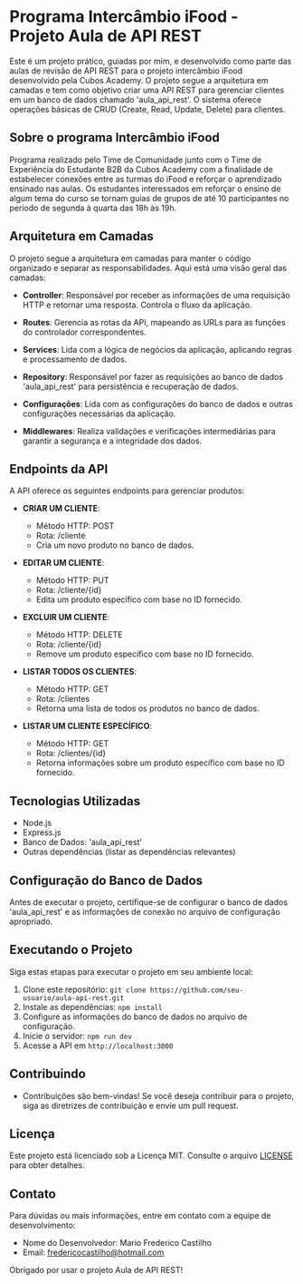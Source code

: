# Programa Intercâmbio iFood - Projeto Aula de API REST

Este é um projeto prático, guiadas por mim, e desenvolvido como parte das aulas de revisão de API REST para o projeto intercâmbio iFood desenvolvido pela Cubos Academy. O projeto segue a arquitetura em camadas e tem como objetivo criar uma API REST para gerenciar clientes em um banco de dados chamado 'aula_api_rest'. O sistema oferece operações básicas de CRUD (Create, Read, Update, Delete) para clientes.

## Sobre o programa Intercâmbio iFood

Programa realizado pelo Time de Comunidade junto com o Time de Experiência do Estudante B2B da Cubos Academy com a finalidade de estabelecer conexões entre as turmas do iFood e reforçar o aprendizado ensinado nas aulas. Os estudantes interessados em reforçar o ensino de algum tema do curso se tornam guias de grupos de até 10 participantes no período de segunda à quarta das 18h às 19h.  

## Arquitetura em Camadas

O projeto segue a arquitetura em camadas para manter o código organizado e separar as responsabilidades. Aqui está uma visão geral das camadas:

- **Controller**: Responsável por receber as informações de uma requisição HTTP e retornar uma resposta. Controla o fluxo da aplicação.

- **Routes**: Gerencia as rotas da API, mapeando as URLs para as funções do controlador correspondentes.

- **Services**: Lida com a lógica de negócios da aplicação, aplicando regras e processamento de dados.

- **Repository**: Responsável por fazer as requisições ao banco de dados 'aula_api_rest' para persistência e recuperação de dados.

- **Configurações**: Lida com as configurações do banco de dados e outras configurações necessárias da aplicação.

- **Middlewares**: Realiza validações e verificações intermediárias para garantir a segurança e a integridade dos dados.

## Endpoints da API

A API oferece os seguintes endpoints para gerenciar produtos:

- **CRIAR UM CLIENTE**: 
  - Método HTTP: POST
  - Rota: /cliente
  - Cria um novo produto no banco de dados.

- **EDITAR UM CLIENTE**: 
  - Método HTTP: PUT
  - Rota: /cliente/{id}
  - Edita um produto específico com base no ID fornecido.

- **EXCLUIR UM CLIENTE**: 
  - Método HTTP: DELETE
  - Rota: /cliente/{id}
  - Remove um produto específico com base no ID fornecido.

- **LISTAR TODOS OS CLIENTES**:
  - Método HTTP: GET
  - Rota: /clientes
  - Retorna uma lista de todos os produtos no banco de dados.

- **LISTAR UM CLIENTE ESPECÍFICO**:
  - Método HTTP: GET
  - Rota: /clientes/{id}
  - Retorna informações sobre um produto específico com base no ID fornecido.

## Tecnologias Utilizadas

- Node.js
- Express.js
- Banco de Dados: 'aula_api_rest'
- Outras dependências (listar as dependências relevantes)

## Configuração do Banco de Dados

Antes de executar o projeto, certifique-se de configurar o banco de dados 'aula_api_rest' e as informações de conexão no arquivo de configuração apropriado.

## Executando o Projeto

Siga estas etapas para executar o projeto em seu ambiente local:

1. Clone este repositório: `git clone https://github.com/seu-usuario/aula-api-rest.git`
2. Instale as dependências: `npm install`
3. Configure as informações do banco de dados no arquivo de configuração.
4. Inicie o servidor: `npm run dev`
5. Acesse a API em `http://localhost:3000`

## Contribuindo

- Contribuições são bem-vindas! Se você deseja contribuir para o projeto, siga as diretrizes de contribuição e envie um pull request.

## Licença

Este projeto está licenciado sob a Licença MIT. Consulte o arquivo [LICENSE](https://github.com/mfcastilho/aula-api-rest/blob/master/LICENSE) para obter detalhes.

## Contato

Para dúvidas ou mais informações, entre em contato com a equipe de desenvolvimento:

- Nome do Desenvolvedor: Mario Frederico Castilho
- Email: fredericocastilho@hotmail.com

Obrigado por usar o projeto Aula de API REST!

